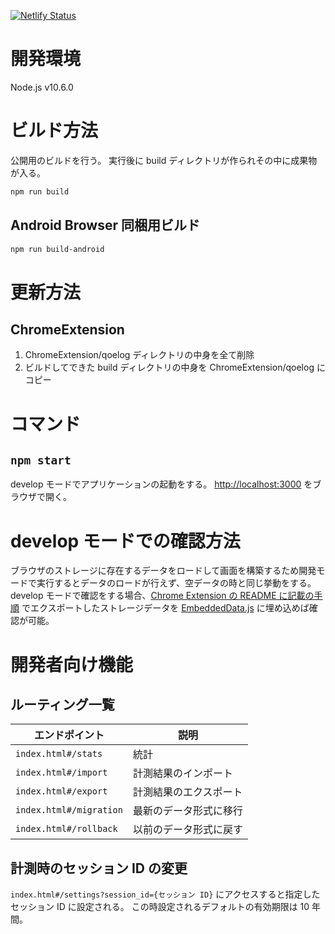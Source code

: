 [![Netlify Status](https://api.netlify.app/api/v1/badges/381b781f-df6b-451a-829e-d15634b9b72f/deploy-status)](https://app.netlify.app/sites/videomark-log-view/deploys)

# 開発環境

Node.js v10.6.0

# ビルド方法

公開用のビルドを行う。
実行後に build ディレクトリが作られその中に成果物が入る。

```sh
npm run build
```

## Android Browser 同梱用ビルド

```sh
npm run build-android
```

# 更新方法

## ChromeExtension

1. ChromeExtension/qoelog ディレクトリの中身を全て削除
2. ビルドしてできた build ディレクトリの中身を ChromeExtension/qoelog にコピー

# コマンド

## `npm start`

develop モードでアプリケーションの起動をする。
[http://localhost:3000](http://localhost:3000) をブラウザで開く。

# develop モードでの確認方法

ブラウザのストレージに存在するデータをロードして画面を構築するため開発モードで実行するとデータのロードが行えず、空データの時と同じ挙動をする。
develop モードで確認をする場合、[Chrome Extension の README に記載の手順](https://github.com/videomark/videomark-extension/) でエクスポートしたストレージデータを [EmbeddedData.js](https://github.com/videomark/videomark-log-view/blob/master/src/js/utils/ChromeExtensionWrapper/EmbeddedData.js) に埋め込めば確認が可能。

# 開発者向け機能

## ルーティング一覧

| エンドポイント          | 説明                   |
| ----------------------- | ---------------------- |
| `index.html#/stats`     | 統計                   |
| `index.html#/import`    | 計測結果のインポート   |
| `index.html#/export`    | 計測結果のエクスポート |
| `index.html#/migration` | 最新のデータ形式に移行 |
| `index.html#/rollback`  | 以前のデータ形式に戻す |

## 計測時のセッション ID の変更

`index.html#/settings?session_id={セッション ID}` にアクセスすると指定したセッション ID に設定される。
この時設定されるデフォルトの有効期限は 10 年間。
